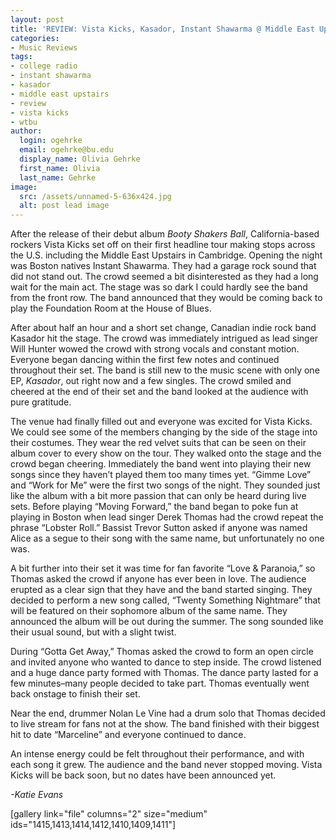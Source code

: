 ```yaml
---
layout: post
title: 'REVIEW: Vista Kicks, Kasador, Instant Shawarma @ Middle East Upstairs 02/28'
categories:
- Music Reviews
tags:
- college radio
- instant shawarma
- kasador
- middle east upstairs
- review
- vista kicks
- wtbu
author:
  login: ogehrke
  email: ogehrke@bu.edu
  display_name: Olivia Gehrke
  first_name: Olivia
  last_name: Gehrke
image:
  src: /assets/unnamed-5-636x424.jpg
  alt: post lead image
---
```


After the release of their debut album _Booty Shakers Ball_, California-based rockers Vista Kicks set off on their first headline tour making stops across the U.S. including the Middle East Upstairs in Cambridge. Opening the night was Boston natives Instant Shawarma. They had a garage rock sound that did not stand out. The crowd seemed a bit disinterested as they had a long wait for the main act. The stage was so dark I could hardly see the band from the front row. The band announced that they would be coming back to play the Foundation Room at the House of Blues.

After about half an hour and a short set change, Canadian indie rock band Kasador hit the stage. The crowd was immediately intrigued as lead singer Will Hunter wowed the crowd with strong vocals and constant motion. Everyone began dancing within the first few notes and continued throughout their set. The band is still new to the music scene with only one EP, _Kasador_, out right now and a few singles. The crowd smiled and cheered at the end of their set and the band looked at the audience with pure gratitude.

The venue had finally filled out and everyone was excited for Vista Kicks. We could see some of the members changing by the side of the stage into their costumes. They wear the red velvet suits that can be seen on their album cover to every show on the tour. They walked onto the stage and the crowd began cheering. Immediately the band went into playing their new songs since they haven’t played them too many times yet. “Gimme Love” and “Work for Me” were the first two songs of the night. They sounded just like the album with a bit more passion that can only be heard during live sets. Before playing “Moving Forward,” the band began to poke fun at playing in Boston when lead singer Derek Thomas had the crowd repeat the phrase “Lobster Roll.” Bassist Trevor Sutton asked if anyone was named Alice as a segue to their song with the same name, but unfortunately no one was.

A bit further into their set it was time for fan favorite “Love & Paranoia,” so Thomas asked the crowd if anyone has ever been in love. The audience erupted as a clear sign that they have and the band started singing. They decided to perform a new song called, “Twenty Something Nightmare” that will be featured on their sophomore album of the same name. They announced the album will be out during the summer. The song sounded like their usual sound, but with a slight twist.

During “Gotta Get Away,” Thomas asked the crowd to form an open circle and invited anyone who wanted to dance to step inside. The crowd listened and a huge dance party formed with Thomas. The dance party lasted for a few minutes–many people decided to take part. Thomas eventually went back onstage to finish their set.

Near the end, drummer Nolan Le Vine had a drum solo that Thomas decided to live stream for fans not at the show. The band finished with their biggest hit to date “Marceline” and everyone continued to dance.

An intense energy could be felt throughout their performance, and with each song it grew. The audience and the band never stopped moving. Vista Kicks will be back soon, but no dates have been announced yet.

_\-Katie Evans_

\[gallery link="file" columns="2" size="medium" ids="1415,1413,1414,1412,1410,1409,1411"\]